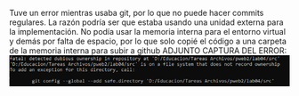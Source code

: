 Tuve un error mientras usaba git, por lo que no puede hacer commits regulares.
La razón podría ser que estaba usando una unidad externa para la implementación.
No podía usar la memoria interna para el entorno virtual y demás por falta de espacio, por lo que 
solo copié el código a una carpeta de la memoria interna para subir a github
ADJUNTO CAPTURA DEL ERROR:
![Alt text](error_git.PNG?raw=true "Title")
